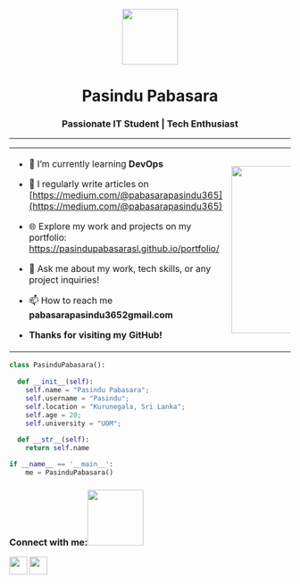 <p align="center" ><img  src = "https://github.com/7oSkaaa/7oSkaaa/blob/main/Images/about_me.gif?raw=true" width = 100px></p>
<h1 align="center">Pasindu Pabasara </h1>
<h3 align="center">Passionate IT Student | Tech Enthusiast</h3>

<hr/>

<table align="center">
<tr border="none">
<td width="50%" align="left">

- 🌱 I’m currently learning **DevOps**

- 📝 I regularly write articles on [https://medium.com/@pabasarapasindu365](https://medium.com/@pabasarapasindu365)

- 🌐 Explore my work and projects on my portfolio: https://pasindupabasarasl.github.io/portfolio/

- 💬 Ask me about my work, tech skills, or any project inquiries!

- 📫 How to reach me **pabasarapasindu3652gmail.com**

- **Thanks for visiting my GitHub!**

 </td>
<td width="50%" align="center">

  <img align="center" top="500" height="300" width="400" alt="GIF" src="https://media.giphy.com/media/SWoSkN6DxTszqIKEqv/giphy.gif">

  
  </td>
</tr>
</table>

```python
class PasinduPabasara():
    
  def __init__(self):
    self.name = "Pasindu Pabasara";
    self.username = "Pasindu";
    self.location = "Kurunegala, Sri Lanka";
    self.age = 20;
    self.university = "UOM";
  
  def __str__(self):
    return self.name

if __name__ == '__main__':
    me = PasinduPabasara()
```

<h3 align="left">Connect with me:<img src='https://raw.githubusercontent.com/ShahriarShafin/ShahriarShafin/main/Assets/handshake.gif' width="100px"> </h2>
<a href = 'https://www.linkedin.com/in/pasindu-pabasara-781822307/' target='_blank'> <img width = '32px' align= 'center' src="https://raw.githubusercontent.com/rahulbanerjee26/githubAboutMeGenerator/main/icons/linked-in-alt.svg"/></a> 
<a href = 'https://medium.com/@pabasarapasindu365' target = '_blank'> <img width = '32px' align= 'center' src="https://raw.githubusercontent.com/rahulbanerjee26/githubAboutMeGenerator/main/icons/medium.svg"/></a> 
</h3>
<p align="left">
</p>

